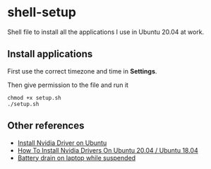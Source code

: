 # shell-setup
Shell file to install all the applications I use in Ubuntu 20.04 at work.

## Install applications
First use the correct timezone and time in **Settings**.

Then give permission to the file and run it 

```
chmod +x setup.sh
./setup.sh
```

## Other references
- [Install Nvidia Driver on Ubuntu](https://gist.github.com/bitsurgeon/b0f4440984c9e60dcd8fe8bbc346c029)
- [How To Install Nvidia Drivers On Ubuntu 20.04 / Ubuntu 18.04](https://www.itzgeek.com/post/how-to-install-nvidia-drivers-on-ubuntu-20-04-ubuntu-18-04.html)
- [Battery drain on laptop while suspended](https://www.reddit.com/r/Ubuntu/comments/k24okb/battery_drain_on_laptop_while_suspended/)
